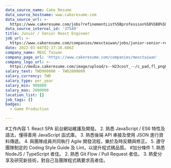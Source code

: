 ```yaml
---
data_source_name: Cake Resume
data_source_hostname: www.cakeresume.com
data_source_url: >-
  https://www.cakeresume.com/jobs?refinementList%5Bprofession%5D%5B0%5D=game-production&range%5Bsalary_range%5D%5Bmin%5D=1000000
data_source_internal_id: '37549'
title: Junior / Senior React Engineer
job_url: >-
  https://www.cakeresume.com/companies/mexctaiwan/jobs/junior-senior-react-engineer
date: 2022-03-04T02:37:16.686Z
company_name: MEXC Taiwan
company_page_url: 'https://www.cakeresume.com/companies/mexctaiwan'
company_logo_url: >-
  https://media.cakeresume.com/image/upload/s--H23cosY_--/c_pad,fl_png8,h_200,w_200/v1660289506/fmmveipbts2oue0re0bd.png
salary_text: TWD900000 - TWD2000000
salary_currency: TWD
salary_type: per_year
salary_min: 900000
salary_max: 2000000
location_list: []
job_tags: []
badges:
  - Game Production

---
```


#工作內容 1. React SPA 前台網站維護及開發。 2. 熟悉 JavaScript / ES6 特性及語法，懂得善用 JavaScript 函式庫。 3. 熟悉後端 API 串接及使用 JSON 進行資料傳遞。 4. 與團隊成員共同執行 Agile 開發流程，樂於及時反饋與修正。 5. 遵守團隊制定的 Coding Style Guide 及 Lint，以提升程式碼品質。 #加分條件 1. 熟悉 NodeJS / TypeScript 者佳。 2. 熟悉 Git Flow / Pull Request 者佳。 3. 熱愛分享及研究新技術，對自己及團隊程式碼要求高者佳。